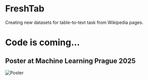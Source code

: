 # FreshTab
Creating new datasets for table-to-text task from Wikipedia pages.

# Code is coming...

## Poster at Machine Learning Prague 2025
![Poster](MLPrague.png)
